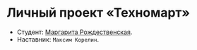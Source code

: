 # Личный проект «Техномарт»

* Студент: [Маргарита Рождественская](https://up.htmlacademy.ru/htmlcss/24/user/579741).
* Наставник: `Максим Корелин`.

